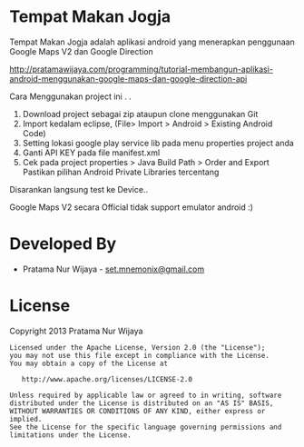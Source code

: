 Tempat Makan Jogja
=================

Tempat Makan Jogja adalah aplikasi android yang menerapkan penggunaan Google Maps V2
dan Google Direction

http://pratamawijaya.com/programming/tutorial-membangun-aplikasi-android-menggunakan-google-maps-dan-google-direction-api

Cara Menggunakan project ini . . 

1. Download project sebagai zip ataupun clone menggunakan Git
2. Import kedalam eclipse, (File> Import > Android > Existing Android Code)
3. Setting lokasi google play service lib pada menu properties project anda
4. Ganti API KEY pada file manifest.xml
5. Cek pada project properties > Java Build Path > Order and Export  Pastikan pilihan Android Private Libraries tercentang

Disarankan langsung test ke Device..

Google Maps V2 secara Official tidak support emulator android :) 



Developed By
============

* Pratama Nur Wijaya - <set.mnemonix@gmail.com>

License
=======

Copyright 2013 Pratama Nur Wijaya

    Licensed under the Apache License, Version 2.0 (the "License");
    you may not use this file except in compliance with the License.
    You may obtain a copy of the License at

       http://www.apache.org/licenses/LICENSE-2.0

    Unless required by applicable law or agreed to in writing, software
    distributed under the License is distributed on an "AS IS" BASIS,
    WITHOUT WARRANTIES OR CONDITIONS OF ANY KIND, either express or implied.
    See the License for the specific language governing permissions and
    limitations under the License.


